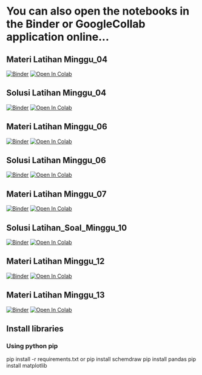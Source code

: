 # You can also open the notebooks in the Binder or GoogleCollab application online...
## Materi Latihan Minggu_04
[![Binder](https://mybinder.org/badge_logo.svg)](https://mybinder.org/v2/gh/adxptra/KU1102/main?labpath=Minggu_04.ipynb)
[![Open In Colab](https://colab.research.google.com/assets/colab-badge.svg)](https://colab.research.google.com/github/adxptra/KU1102/blob/main/Minggu_04.ipynb)
## Solusi Latihan Minggu_04
[![Binder](https://mybinder.org/badge_logo.svg)](https://mybinder.org/v2/gh/adxptra/KU1102/main?labpath=Minggu_04_Solutions.ipynb)
[![Open In Colab](https://colab.research.google.com/assets/colab-badge.svg)](https://colab.research.google.com/github/adxptra/KU1102/blob/main/Minggu_04_Solutions.ipynb)

## Materi Latihan Minggu_06
[![Binder](https://mybinder.org/badge_logo.svg)](https://mybinder.org/v2/gh/adxptra/KU1102/main?labpath=Minggu_06.ipynb)
[![Open In Colab](https://colab.research.google.com/assets/colab-badge.svg)](https://colab.research.google.com/github/adxptra/KU1102/blob/main/Minggu_06.ipynb)

## Solusi Latihan Minggu_06
[![Binder](https://mybinder.org/badge_logo.svg)](https://mybinder.org/v2/gh/adxptra/KU1102/main?labpath=Minggu_06_Solutions.ipynb)
[![Open In Colab](https://colab.research.google.com/assets/colab-badge.svg)](https://colab.research.google.com/github/adxptra/KU1102/blob/main/Minggu_06_Solutions.ipynb)

## Materi Latihan Minggu_07
[![Binder](https://mybinder.org/badge_logo.svg)](https://mybinder.org/v2/gh/adxptra/KU1102/main?labpath=Minggu_07.ipynb)
[![Open In Colab](https://colab.research.google.com/assets/colab-badge.svg)](https://colab.research.google.com/github/adxptra/KU1102/blob/main/Minggu_07.ipynb)

## Solusi Latihan_Soal_Minggu_10
[![Binder](https://mybinder.org/badge_logo.svg)](https://mybinder.org/v2/gh/adxptra/KU1102/main?labpath=Latihan_Soal_Minggu_10_Solutions.ipynb)
[![Open In Colab](https://colab.research.google.com/assets/colab-badge.svg)](https://colab.research.google.com/github/adxptra/KU1102/blob/main/Latihan_Soal_Minggu_10_Solutions.ipynb)

## Materi Latihan Minggu_12
[![Binder](https://mybinder.org/badge_logo.svg)](https://mybinder.org/v2/gh/adxptra/KU1102/main?labpath=Minggu_12.ipynb)
[![Open In Colab](https://colab.research.google.com/assets/colab-badge.svg)](https://colab.research.google.com/github/adxptra/KU1102/blob/main/Minggu_12.ipynb)

## Materi Latihan Minggu_13
[![Binder](https://mybinder.org/badge_logo.svg)](https://mybinder.org/v2/gh/adxptra/KU1102/main?labpath=Minggu_13.ipynb)
[![Open In Colab](https://colab.research.google.com/assets/colab-badge.svg)](https://colab.research.google.com/github/adxptra/KU1102/blob/main/Minggu_13.ipynb)

## Install libraries
### Using python pip
pip install -r requirements.txt
or
pip install schemdraw
pip install pandas
pip install matplotlib

